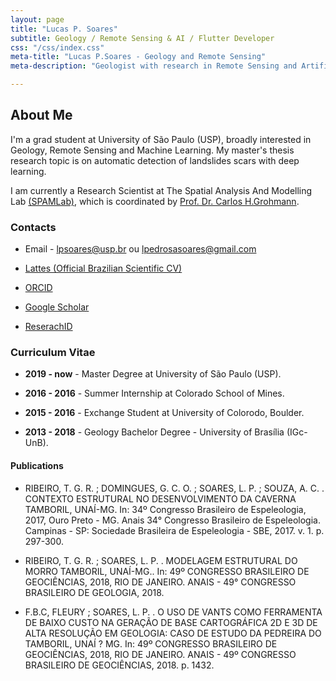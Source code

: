 ```yaml
---
layout: page
title: "Lucas P. Soares"
subtitle: Geology / Remote Sensing & AI / Flutter Developer
css: "/css/index.css"
meta-title: "Lucas P.Soares - Geology and Remote Sensing"
meta-description: "Geologist with research in Remote Sensing and Artificial Inteligence."

---
```

## About Me ##
I'm a grad student at University of São Paulo (USP), broadly interested in Geology, Remote Sensing and Machine Learning. My master's thesis research topic is on automatic detection of landslides scars with deep learning.

I am currently a Research Scientist at The Spatial Analysis And Modelling Lab [(SPAMLab)](https://spamlab.github.io/), which is coordinated by [ Prof. Dr. Carlos H.Grohmann](https://carlosgrohmann.com/).

### Contacts ###


- Email -  <lpsoares@usp.br> ou <lpedrosasoares@gmail.com>

- [Lattes (Official Brazilian Scientific CV)](http://buscatextual.cnpq.br/buscatextual/visualizacv.do?id=K8568837U3&idiomaExibicao=2)

- [ORCID](https://orcid.org/0000-0002-6980-597X)

- [Google Scholar](https://scholar.google.com.br/citations?user=grqWRP4AAAAJ&hl=en&authuser=2)

- [ReserachID](https://publons.com/researcher/3069730/lucas-soares/)


### Curriculum Vitae ###


- **2019 - now** - Master Degree at University of São Paulo (USP).

- **2016 - 2016** - Summer Internship at Colorado School of Mines.

- **2015 - 2016** - Exchange Student at University of Colorodo, Boulder.

- **2013 - 2018** -  Geology Bachelor Degree - University of Brasília (IGc-UnB).


#### Publications ####


- RIBEIRO, T. G. R. ; DOMINGUES, G. C. O. ; SOARES, L. P. ; SOUZA, A. C. . CONTEXTO ESTRUTURAL NO DESENVOLVIMENTO DA CAVERNA TAMBORIL, UNAÍ-MG. In: 34º Congresso Brasileiro de Espeleologia, 2017, Ouro Preto - MG. Anais 34° Congresso Brasileiro de Espeleologia. Campinas - SP: Sociedade Brasileira de Espeleologia - SBE, 2017. v. 1. p. 297-300.

- RIBEIRO, T. G. R. ; SOARES, L. P. . MODELAGEM ESTRUTURAL DO MORRO TAMBORIL, UNAÍ-MG.. In: 49º CONGRESSO BRASILEIRO DE GEOCIÊNCIAS, 2018, RIO DE JANEIRO. ANAIS - 49° CONGRESSO BRASILEIRO DE GEOLOGIA, 2018.

- F.B.C, FLEURY ; SOARES, L. P. . O USO DE VANTS COMO FERRAMENTA DE BAIXO CUSTO NA GERAÇÃO DE BASE CARTOGRÁFICA 2D E 3D DE ALTA RESOLUÇÃO EM GEOLOGIA: CASO DE ESTUDO DA PEDREIRA DO TAMBORIL, UNAÍ ? MG. In: 49º CONGRESSO BRASILEIRO DE GEOCIÊNCIAS, 2018, RIO DE JANEIRO. ANAIS - 49º CONGRESSO BRASILEIRO DE GEOCIÊNCIAS, 2018. p. 1432.







